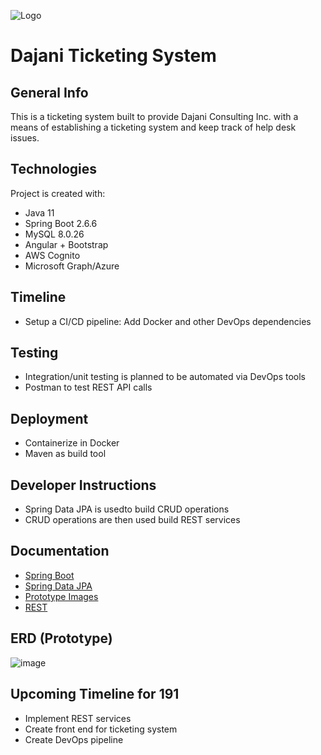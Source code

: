 ![Logo](https://dajanico.com/wp-content/uploads/2022/02/Dajanico-Logo.png)

# Dajani Ticketing System

## General Info
This is a ticketing system built to provide Dajani Consulting Inc. with a means of establishing a ticketing system and keep track of help desk issues.

## Technologies
Project is created with:
* Java 11
* Spring Boot 2.6.6
* MySQL 8.0.26
* Angular + Bootstrap
* AWS Cognito
* Microsoft Graph/Azure

## Timeline
- Setup a CI/CD pipeline: Add Docker and other DevOps dependencies

## Testing
- Integration/unit testing is planned to be automated via DevOps tools
- Postman to test REST API calls

## Deployment
- Containerize in Docker
- Maven as build tool

## Developer Instructions
- Spring Data JPA is usedto build CRUD operations
- CRUD operations are then used build REST services

## Documentation
- [Spring Boot](https://docs.spring.io/spring-boot/docs/current/reference/htmlsingle/)
- [Spring Data JPA](https://docs.spring.io/spring-data/jpa/docs/current/reference/html/)
- [Prototype Images](https://ygw759.axshare.com/)
- [REST](https://spring.io/projects/spring-restdocs)

## ERD (Prototype)
![image](https://drive.google.com/uc?export=view&id=1ibhYAdo-AO46mM2XA1NBq2tuXvB1CC0d)

## Upcoming Timeline for 191
- Implement REST services
- Create front end for ticketing system
- Create DevOps pipeline